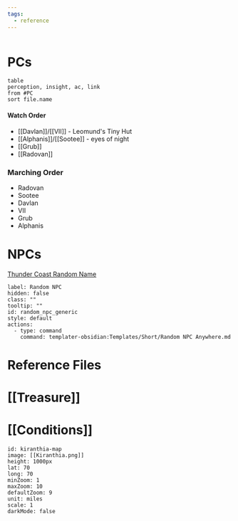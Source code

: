 ```yaml
---
tags:
  - reference
---
```


```calendarium
```

# PCs

```dataview
table
perception, insight, ac, link
from #PC 
sort file.name
```

#### Watch Order

- [[Davlan]]/[[VII]]  - Leomund's Tiny Hut
- [[Alphanis]]/[[Sootee]]  - eyes of night
- [[Grub]]
- [[Radovan]]

### Marching Order

- Radovan
- Sootee
- Davlan
- VII
- Grub
- Alphanis
# NPCs

[Thunder Coast Random Name](https://www.behindthename.com/random/random.php?gender=both&number=2&sets=5&surname=&randomsurname=yes&usage_eng=1&usage_fre=1&usage_iri=1&usage_celm=1)

```meta-bind-button
label: Random NPC
hidden: false
class: ""
tooltip: ""
id: random_npc_generic
style: default
actions:
  - type: command
    command: templater-obsidian:Templates/Short/Random NPC Anywhere.md

```



# Reference Files 
# [[Treasure]]
# [[Conditions]]


```leaflet
id: kiranthia-map
image: [[Kiranthia.png]]
height: 1000px
lat: 70
long: 70
minZoom: 1
maxZoom: 10
defaultZoom: 9
unit: miles
scale: 1
darkMode: false
```